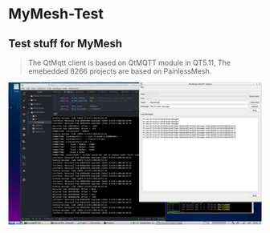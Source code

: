 # MyMesh-Test
Test stuff for MyMesh
---

>The QtMqtt client is based on QtMQTT module in QT5.11,
>The emebedded 8266 projects are based on PainlessMesh.
>

![screen shot](./LubuntuScreenShot_MyMesh_2018_629.png)
